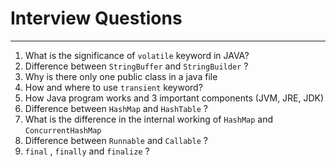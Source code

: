 # Interview Questions

---

1. What is the significance of `volatile` keyword in JAVA?
2. Difference between `StringBuffer` and `StringBuilder` ?
3. Why is there only one public class in a java file
4. How and where to use `transient` keyword?
5. How Java program works and 3 important components (JVM, JRE, JDK)
6. Difference between `HashMap` and `HashTable` ?
7. What is the difference in the internal working of `HashMap` and `ConcurrentHashMap`
8. Difference between `Runnable` and `Callable` ?
9. `final` , `finally` and `finalize` ?